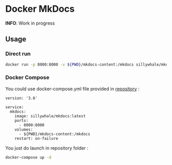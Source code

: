 # Docker MkDocs

**INFO**: Work in progress

## Usage

### Direct run

```bash
docker run -p 8000:8000 -v ${PWD}/mkdocs-content:/mkdocs sillywhale/mkdocs:latest
```

### Docker Compose

You could use docker-compose.yml file provided in [repository](https://github.com/SillyWhale/mkdocs.git) :

```docker
version: '3.6'

service:
  mkdocs:
    image: sillywhale/mkdocs:latest
    ports:
      - 8000:8000
    volumes:
      - ${PWD}/mkdocs-content:/mkdocs
    restart: on-failure
```

You just do launch in repository folder :
```bash
docker-compose up -d
```